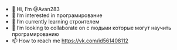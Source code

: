 - 👋 Hi, I’m @Avan283
- 👀 I’m interested in програмирование
- 🌱 I’m currently learning строителем
- 💞️ I’m looking to collaborate on с людьми которые могут научить програмированию
- 📫 How to reach me https://vk.com/id561408112

<!---
Avan283/Avan283 is a ✨ special ✨ repository because its `README.md` (this file) appears on your GitHub profile.
You can click the Preview link to take a look at your changes.
--->
